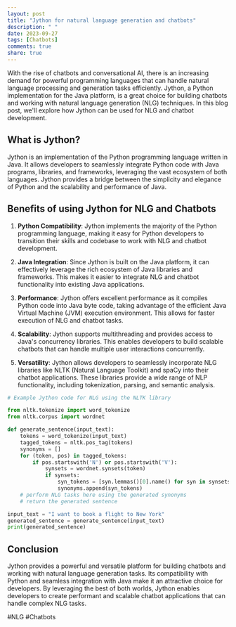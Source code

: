 ```yaml
---
layout: post
title: "Jython for natural language generation and chatbots"
description: " "
date: 2023-09-27
tags: [Chatbots]
comments: true
share: true
---
```


With the rise of chatbots and conversational AI, there is an increasing demand for powerful programming languages that can handle natural language processing and generation tasks efficiently. Jython, a Python implementation for the Java platform, is a great choice for building chatbots and working with natural language generation (NLG) techniques. In this blog post, we'll explore how Jython can be used for NLG and chatbot development.

## What is Jython?

Jython is an implementation of the Python programming language written in Java. It allows developers to seamlessly integrate Python code with Java programs, libraries, and frameworks, leveraging the vast ecosystem of both languages. Jython provides a bridge between the simplicity and elegance of Python and the scalability and performance of Java.

## Benefits of using Jython for NLG and Chatbots

1. **Python Compatibility**: Jython implements the majority of the Python programming language, making it easy for Python developers to transition their skills and codebase to work with NLG and chatbot development.

2. **Java Integration**: Since Jython is built on the Java platform, it can effectively leverage the rich ecosystem of Java libraries and frameworks. This makes it easier to integrate NLG and chatbot functionality into existing Java applications.

3. **Performance**: Jython offers excellent performance as it compiles Python code into Java byte code, taking advantage of the efficient Java Virtual Machine (JVM) execution environment. This allows for faster execution of NLG and chatbot tasks.

4. **Scalability**: Jython supports multithreading and provides access to Java's concurrency libraries. This enables developers to build scalable chatbots that can handle multiple user interactions concurrently.

5. **Versatility**: Jython allows developers to seamlessly incorporate NLG libraries like NLTK (Natural Language Toolkit) and spaCy into their chatbot applications. These libraries provide a wide range of NLP functionality, including tokenization, parsing, and semantic analysis.

```python
# Example Jython code for NLG using the NLTK library

from nltk.tokenize import word_tokenize
from nltk.corpus import wordnet

def generate_sentence(input_text):
    tokens = word_tokenize(input_text)
    tagged_tokens = nltk.pos_tag(tokens)
    synonyms = []
    for (token, pos) in tagged_tokens:
        if pos.startswith('N') or pos.startswith('V'):
            synsets = wordnet.synsets(token)
            if synsets:
                syn_tokens = [syn.lemmas()[0].name() for syn in synsets]
                synonyms.append(syn_tokens)
    # perform NLG tasks here using the generated synonyms
    # return the generated sentence

input_text = "I want to book a flight to New York"
generated_sentence = generate_sentence(input_text)
print(generated_sentence)
```

## Conclusion

Jython provides a powerful and versatile platform for building chatbots and working with natural language generation tasks. Its compatibility with Python and seamless integration with Java make it an attractive choice for developers. By leveraging the best of both worlds, Jython enables developers to create performant and scalable chatbot applications that can handle complex NLG tasks.

#NLG #Chatbots
